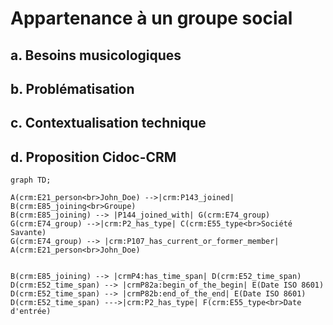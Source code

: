 # Appartenance à un groupe social

## a. Besoins musicologiques

## b. Problématisation

## c. Contextualisation technique

## d. Proposition Cidoc-CRM

```mermaid
graph TD;

A(crm:E21_person<br>John_Doe) -->|crm:P143_joined| B(crm:E85_joining<br>Groupe)
B(crm:E85_joining) --> |P144_joined_with| G(crm:E74_group)
G(crm:E74_group) -->|crm:P2_has_type| C(crm:E55_type<br>Société Savante)
G(crm:E74_group) --> |crm:P107_has_current_or_former_member| A(crm:E21_person<br>John_Doe)


B(crm:E85_joining) --> |crmP4:has_time_span| D(crm:E52_time_span)
D(crm:E52_time_span) --> |crmP82a:begin_of_the_begin| E(Date ISO 8601)
D(crm:E52_time_span) --> |crmP82b:end_of_the_end| E(Date ISO 8601)
D(crm:E52_time_span) --->|crm:P2_has_type| F(crm:E55_type<br>Date d'entrée)

```
